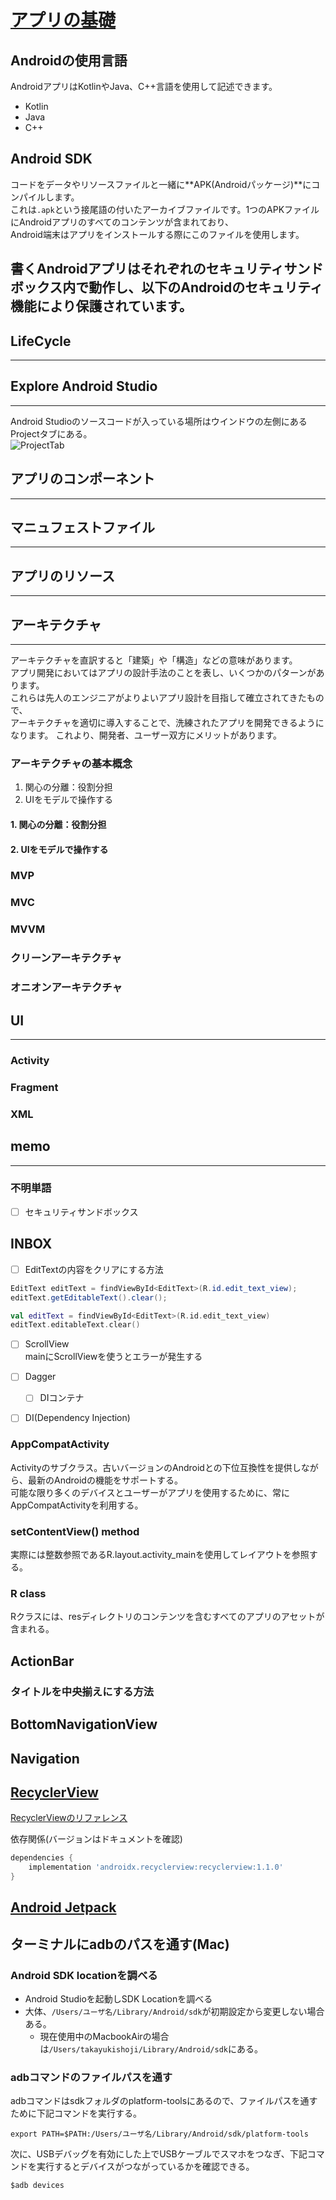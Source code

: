# [アプリの基礎](https://developer.android.com/guide/components/fundamentals?hl=ja)
## Androidの使用言語
AndroidアプリはKotlinやJava、C++言語を使用して記述できます。
- Kotlin
- Java
- C++

## Android SDK
コードをデータやリソースファイルと一緒に**APK(Androidパッケージ)**にコンパイルします。  
これは`.apk`という接尾語の付いたアーカイブファイルです。1つのAPKファイルにAndroidアプリのすべてのコンテンツが含まれており、  
Android端末はアプリをインストールする際にこのファイルを使用します。

書くAndroidアプリはそれぞれのセキュリティサンドボックス内で動作し、以下のAndroidのセキュリティ機能により保護されています。
- 

## LifeCycle
---


## Explore Android Studio
---
Android Studioのソースコードが入っている場所はウインドウの左側にあるProjectタブにある。  
![ProjectTab](../Picture/ScreenShot/ProjectTab.png) 
  


## アプリのコンポーネント
---



## マニュフェストファイル
---


## アプリのリソース
---



## アーキテクチャ
---
アーキテクチャを直訳すると「建築」や「構造」などの意味があります。  
アプリ開発においてはアプリの設計手法のことを表し、いくつかのパターンがあります。  
これらは先人のエンジニアがよりよいアプリ設計を目指して確立されてきたもので、  
アーキテクチャを適切に導入することで、洗練されたアプリを開発できるようになります。
これより、開発者、ユーザー双方にメリットがあります。

### アーキテクチャの基本概念
1. 関心の分離：役割分担
2. UIをモデルで操作する

#### 1. 関心の分離：役割分担

#### 2. UIをモデルで操作する

### MVP
### MVC
### MVVM
### クリーンアーキテクチャ
### オニオンアーキテクチャ


## UI
---
### Activity
### Fragment
### XML




## memo
---
### 不明単語
- [ ] セキュリティサンドボックス



## INBOX
- [ ] EditTextの内容をクリアにする方法
```Java
EditText editText = findViewById<EditText>(R.id.edit_text_view);
editText.getEditableText().clear();
```
```Kotlin
val editText = findViewById<EditText>(R.id.edit_text_view)
editText.editableText.clear()
```

- [ ] ScrollView  
mainにScrollViewを使うとエラーが発生する

- [ ] Dagger
  - [ ] DIコンテナ

- [ ] DI(Dependency Injection)


### AppCompatActivity
Activityのサブクラス。古いバージョンのAndroidとの下位互換性を提供しながら、最新のAndroidの機能をサポートする。  
可能な限り多くのデバイスとユーザーがアプリを使用するために、常にAppCompatActivityを利用する。

### setContentView() method
実際には整数参照であるR.layout.activity_mainを使用してレイアウトを参照する。

### R class
Rクラスには、resディレクトリのコンテンツを含むすべてのアプリのアセットが含まれる。

## ActionBar
### タイトルを中央揃えにする方法

## BottomNavigationView

## Navigation

## [RecyclerView](https://developer.android.com/guide/topics/ui/layout/recyclerview?hl=ja)
[RecyclerViewのリファレンス](https://developer.android.com/reference/kotlin/androidx/recyclerview/widget/RecyclerView?hl=ja)

依存関係(バージョンはドキュメントを確認)
```build.gradle
dependencies {
    implementation 'androidx.recyclerview:recyclerview:1.1.0'
}
```
  


## [Android Jetpack](https://developer.android.com/jetpack?hl=ja)

## ターミナルにadbのパスを通す(Mac)
### Android SDK locationを調べる
- Android Studioを起動しSDK Locationを調べる
- 大体、`/Users/ユーザ名/Library/Android/sdk`が初期設定から変更しない場合ある。
  - 現在使用中のMacbookAirの場合は`/Users/takayukishoji/Library/Android/sdk`にある。

### adbコマンドのファイルパスを通す
adbコマンドはsdkフォルダのplatform-toolsにあるので、ファイルパスを通すために下記コマンドを実行する。
```
export PATH=$PATH:/Users/ユーザ名/Library/Android/sdk/platform-tools
```
次に、USBデバッグを有効にした上でUSBケーブルでスマホをつなぎ、下記コマンドを実行するとデバイスがつながっているかを確認できる。
```
$adb devices
```
